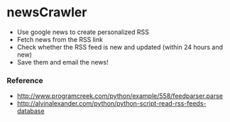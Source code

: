# newsCrawler
* Use google news to create personalized RSS  
* Fetch news from the RSS link
* Check whether the RSS feed is new and updated (within 24 hours and new)
* Save them and email the news!


### Reference
* http://www.programcreek.com/python/example/558/feedparser.parse
* http://alvinalexander.com/python/python-script-read-rss-feeds-database
